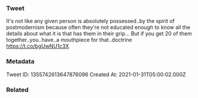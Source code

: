 ### Tweet
It's not like any given person is absolutely possessed..by the spirit of postmodernism because often they're not educated enough to know all the details about what it is that has them in their grip... But if you get 20 of them together..you..have..a mouthpiece for that..doctrine https://t.co/bgUwNU1c3X

### Metadata
Tweet ID: 1355742613647876096
Created At: 2021-01-31T05:00:02.000Z

### Related


